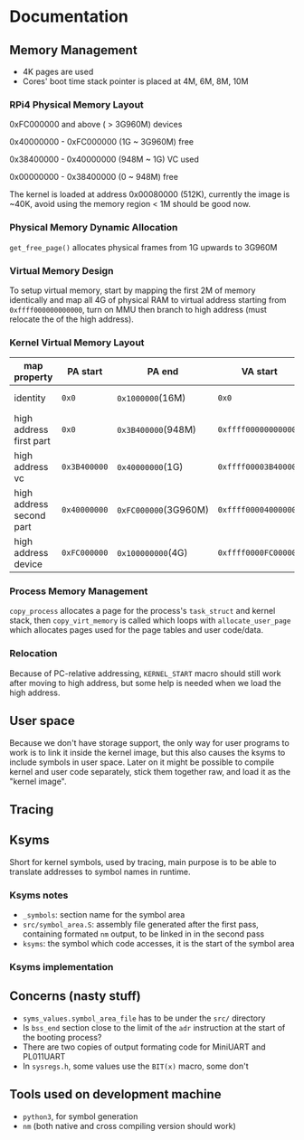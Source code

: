 # Documentation

## Memory Management
* 4K pages are used
* Cores' boot time stack pointer is placed at 4M, 6M, 8M, 10M

### RPi4 Physical Memory Layout
0xFC000000 and above    ( > 3G960M) devices

0x40000000 - 0xFC000000 (1G ~ 3G960M) free

0x38400000 - 0x40000000 (948M ~ 1G) VC used

0x00000000 - 0x38400000 (0 ~ 948M) free

The kernel is loaded at address 0x00080000 (512K), currently the image is ~40K, avoid using the memory region < 1M should be good now.

### Physical Memory Dynamic Allocation
`get_free_page()` allocates physical frames from 1G upwards to 3G960M

### Virtual Memory Design
To setup virtual memory, start by mapping the first 2M of memory identically and map all 4G of physical RAM to virtual address starting from `0xffff000000000000`, turn on MMU then branch to high address (must relocate the of the high address).

### Kernel Virtual Memory Layout
|map property|PA start |PA end|VA start|VA end|flags|
|-|-----|--------|-|-|-|
|identity|`0x0`|`0x1000000`(16M)|`0x0`|`0x1000000`(16M)|normal-nc|
|high address first part|`0x0`|`0x3B400000`(948M)|`0xffff000000000000`|`0xffff00003B400000`|normal-nc|
|high address vc|`0x3B400000`|`0x40000000`(1G)|`0xffff00003B400000`|`0xffff000040000000`|no map|
|high address second part|`0x40000000`|`0xFC000000`(3G960M)|`0xffff000040000000`|`0xffff0000FC000000`|normal-nc|
|high address device|`0xFC000000`|`0x100000000`(4G)|`0xffff0000FC000000`|`0xffff000100000000`|device|

### Process Memory Management
`copy_process` allocates a page for the process's `task_struct` and kernel stack, then `copy_virt_memory` is called which loops with `allocate_user_page` which allocates pages used for the page tables and user code/data.

### Relocation
Because of PC-relative addressing, `KERNEL_START` macro should still work after moving to high address, but some help is needed when we load the high address.

## User space
Because we don't have storage support, the only way for user programs to work is to link it inside the kernel image, but this also causes the ksyms to include symbols in user space. Later on it might be possible to compile kernel and user code separately, stick them together raw, and load it as the "kernel image".

## Tracing

## Ksyms
Short for kernel symbols, used by tracing, main purpose is to be able to translate addresses to symbol names in runtime.

### Ksyms notes
* `_symbols`: section name for the symbol area
* `src/symbol_area.S`: assembly file generated after the first pass, containing formated `nm` output, to be linked in in the second pass
* `ksyms`: the symbol which code accesses, it is the start of the symbol area

### Ksyms implementation

## Concerns (nasty stuff)
* `syms_values.symbol_area_file` has to be under the `src/` directory
* Is `bss_end` section close to the limit of the `adr` instruction at the start of the booting process?
* There are two copies of output formating code for MiniUART and PL011UART
* In `sysregs.h`, some values use the `BIT(x)` macro, some don't

## Tools used on development machine
* `python3`, for symbol generation
* `nm` (both native and cross compiling version should work)
